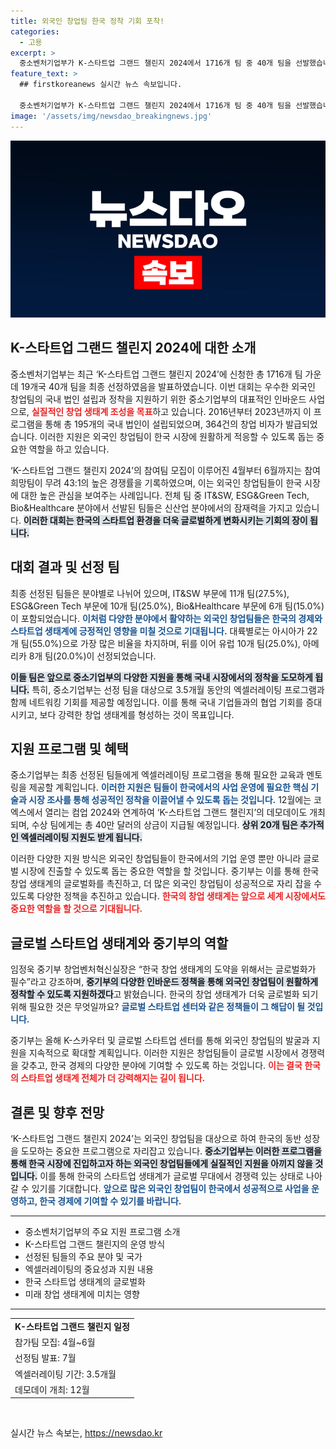 ```yaml
---
title: 외국인 창업팀 한국 정착 기회 포착!
categories:
  - 고용
excerpt: >
  중소벤처기업부가 K-스타트업 그랜드 챌린지 2024에서 1716개 팀 중 40개 팀을 선발했습니다. 글로벌 창업 생태계를 지원하며, 데모데이와 함께 총 40만 달러 상금도 수여할 계획입니다!
feature_text: >
  ## firstkoreanews 실시간 뉴스 속보입니다.

  중소벤처기업부가 K-스타트업 그랜드 챌린지 2024에서 1716개 팀 중 40개 팀을 선발했습니다. 글로벌 창업 생태계를 지원하며, 데모데이와 함께 총 40만 달러 상금도 수여할 계획입니다!
image: '/assets/img/newsdao_breakingnews.jpg'
---
```


<p><img src="/assets/img/newsdao_breakingnews.jpg" alt="firstkoreanews 속보" /></p>

<h2 data-ke-size="size26">K-스타트업 그랜드 챌린지 2024에 대한 소개</h2>

<p data-ke-size="size16">중소벤처기업부는 최근 ‘K-스타트업 그랜드 챌린지 2024’에 신청한 총 1716개 팀 가운데 19개국 40개 팀을 최종 선정하였음을 발표하였습니다. 이번 대회는 우수한 외국인 창업팀의 국내 법인 설립과 정착을 지원하기 위한 중소기업부의 대표적인 인바운드 사업으로, <b><span style="color: #ee2323;">실질적인 창업 생태계 조성을 목표</span></b>하고 있습니다. 2016년부터 2023년까지 이 프로그램을 통해 총 195개의 국내 법인이 설립되었으며, 364건의 창업 비자가 발급되었습니다. 이러한 지원은 외국인 창업팀이 한국 시장에 원활하게 적응할 수 있도록 돕는 중요한 역할을 하고 있습니다.</p>

<p data-ke-size="size16">‘K-스타트업 그랜드 챌린지 2024’의 참여팀 모집이 이루어진 4월부터 6월까지는 참여 희망팀이 무려 43:1의 높은 경쟁률을 기록하였으며, 이는 외국인 창업팀들이 한국 시장에 대한 높은 관심을 보여주는 사례입니다. 전체 팀 중 IT&SW, ESG&Green Tech, Bio&Healthcare 분야에서 선발된 팀들은 신산업 분야에서의 잠재력을 가지고 있습니다. <b><span style="background-color: #21538527;">이러한 대회는 한국의 스타트업 환경을 더욱 글로벌하게 변화시키는 기회의 장이 됩니다.</span></b></p>

<h2 data-ke-size="size26">대회 결과 및 선정 팀</h2>

<p data-ke-size="size16">최종 선정된 팀들은 분야별로 나뉘어 있으며, IT&SW 부문에 11개 팀(27.5%), ESG&Green Tech 부문에 10개 팀(25.0%), Bio&Healthcare 부문에 6개 팀(15.0%)이 포함되었습니다. <b><span style="color: #1a5490;">이처럼 다양한 분야에서 활약하는 외국인 창업팀들은 한국의 경제와 스타트업 생태계에 긍정적인 영향을 미칠 것으로 기대됩니다.</span></b> 대륙별로는 아시아가 22개 팀(55.0%)으로 가장 많은 비율을 차지하며, 뒤를 이어 유럽 10개 팀(25.0%), 아메리카 8개 팀(20.0%)이 선정되었습니다.</p>

<p data-ke-size="size16"><b><span style="background-color: #21538527;">이들 팀은 앞으로 중소기업부의 다양한 지원을 통해 국내 시장에서의 정착을 도모하게 됩니다.</span></b> 특히, 중소기업부는 선정 팀을 대상으로 3.5개월 동안의 엑셀러레이팅 프로그램과 함께 네트워킹 기회를 제공할 예정입니다. 이를 통해 국내 기업들과의 협업 기회를 증대시키고, 보다 강력한 창업 생태계를 형성하는 것이 목표입니다.</p>

<h2 data-ke-size="size26">지원 프로그램 및 혜택</h2>

<p data-ke-size="size16">중소기업부는 최종 선정된 팀들에게 엑셀러레이팅 프로그램을 통해 필요한 교육과 멘토링을 제공할 계획입니다. <b><span style="color: #1a5490;">이러한 지원은 팀들이 한국에서의 사업 운영에 필요한 핵심 기술과 시장 조사를 통해 성공적인 정착을 이끌어낼 수 있도록 돕는 것입니다.</span></b> 12월에는 코엑스에서 열리는 컴업 2024와 연계하여 ‘K-스타트업 그랜드 챌린지’의 데모데이도 개최되며, 수상 팀에게는 총 40만 달러의 상금이 지급될 예정입니다. <b><span style="background-color: #21538527;">상위 20개 팀은 추가적인 엑셀러레이팅 지원도 받게 됩니다.</span></b></p>

<p data-ke-size="size16">이러한 다양한 지원 방식은 외국인 창업팀들이 한국에서의 기업 운영 뿐만 아니라 글로벌 시장에 진출할 수 있도록 돕는 중요한 역할을 할 것입니다. 중기부는 이를 통해 한국 창업 생태계의 글로벌화를 촉진하고, 더 많은 외국인 창업팀이 성공적으로 자리 잡을 수 있도록 다양한 정책을 추진하고 있습니다. <b><span style="color: #ee2323;">한국의 창업 생태계는 앞으로 세계 시장에서도 중요한 역할을 할 것으로 기대됩니다.</span></b></p>

<h2 data-ke-size="size26">글로벌 스타트업 생태계와 중기부의 역할</h2>

<p data-ke-size="size16">임정욱 중기부 창업벤처혁신실장은 “한국 창업 생태계의 도약을 위해서는 글로벌화가 필수”라고 강조하며, <b><span style="background-color: #21538527;">중기부의 다양한 인바운드 정책을 통해 외국인 창업팀이 원활하게 정착할 수 있도록 지원하겠다</span></b>고 밝혔습니다. 한국의 창업 생태계가 더욱 글로벌화 되기 위해 필요한 것은 무엇일까요? <b><span style="color: #1a5490;">글로벌 스타트업 센터와 같은 정책들이 그 해답이 될 것입니다.</span></b></p>

<p data-ke-size="size16">중기부는 올해 K-스카우터 및 글로벌 스타트업 센터를 통해 외국인 창업팀의 발굴과 지원을 지속적으로 확대할 계획입니다. 이러한 지원은 창업팀들이 글로벌 시장에서 경쟁력을 갖추고, 한국 경제의 다양한 분야에 기여할 수 있도록 하는 것입니다. <b><span style="color: #ee2323;">이는 결국 한국의 스타트업 생태계 전체가 더 강력해지는 길이 됩니다.</span></b></p>

<h2 data-ke-size="size26">결론 및 향후 전망</h2>

<p data-ke-size="size16">‘K-스타트업 그랜드 챌린지 2024’는 외국인 창업팀을 대상으로 하여 한국의 동반 성장을 도모하는 중요한 프로그램으로 자리잡고 있습니다. <b><span style="background-color: #21538527;">중소기업부는 이러한 프로그램을 통해 한국 시장에 진입하고자 하는 외국인 창업팀들에게 실질적인 지원을 아끼지 않을 것입니다.</span></b> 이를 통해 한국의 스타트업 생태계가 글로벌 무대에서 경쟁력 있는 상태로 나아갈 수 있기를 기대합니다. <b><span style="color: #1a5490;">앞으로 많은 외국인 창업팀이 한국에서 성공적으로 사업을 운영하고, 한국 경제에 기여할 수 있기를 바랍니다.</span></b></p>

<hr>

<ul>
    <li>중소벤처기업부의 주요 지원 프로그램 소개</li>
    <li>K-스타트업 그랜드 챌린지의 운영 방식</li>
    <li>선정된 팀들의 주요 분야 및 국가</li>
    <li>엑셀러레이팅의 중요성과 지원 내용</li>
    <li>한국 스타트업 생태계의 글로벌화</li>
    <li>미래 창업 생태계에 미치는 영향</li>
</ul>

<hr>

<table>
    <tr>
        <td style="text-align: center; height: 17px;"><b>K-스타트업 그랜드 챌린지 일정</b></td>
    </tr>
    <tr>
        <td>참가팀 모집: 4월~6월</td>
    </tr>
    <tr>
        <td>선정팀 발표: 7월</td>
    </tr>
    <tr>
        <td>엑셀러레이팅 기간: 3.5개월</td>
    </tr>
    <tr>
        <td>데모데이 개최: 12월</td>
    </tr>
</table>

<p data-ke-size="size16">&nbsp;</p>
실시간 뉴스 속보는, <a href="https://newsdao.kr" rel="dofollow">https://newsdao.kr</a>


